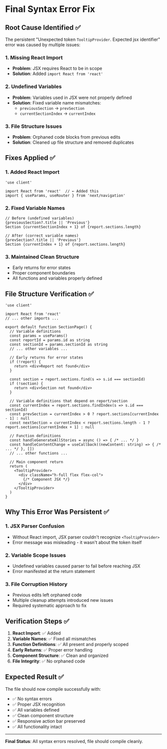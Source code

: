 # Final Syntax Error Fix

## Root Cause Identified ✅

The persistent "Unexpected token `TooltipProvider`. Expected jsx identifier" error was caused by multiple issues:

### 1. **Missing React Import**
- **Problem**: JSX requires React to be in scope
- **Solution**: Added `import React from 'react'`

### 2. **Undefined Variables**
- **Problem**: Variables used in JSX were not properly defined
- **Solution**: Fixed variable name mismatches:
  - `previousSection` → `prevSection`
  - `currentSectionIndex` → `currentIndex`

### 3. **File Structure Issues**
- **Problem**: Orphaned code blocks from previous edits
- **Solution**: Cleaned up file structure and removed duplicates

## Fixes Applied ✅

### 1. **Added React Import**
```tsx
'use client'

import React from 'react'  // ← Added this
import { useParams, useRouter } from 'next/navigation'
```

### 2. **Fixed Variable Names**
```tsx
// Before (undefined variables)
{previousSection?.title || 'Previous'}
Section {currentSectionIndex + 1} of {report.sections.length}

// After (correct variable names)
{prevSection?.title || 'Previous'}
Section {currentIndex + 1} of {report.sections.length}
```

### 3. **Maintained Clean Structure**
- Early returns for error states
- Proper component boundaries
- All functions and variables properly defined

## File Structure Verification ✅

```tsx
'use client'

import React from 'react'
// ... other imports ...

export default function SectionPage() {
  // Variable definitions
  const params = useParams()
  const reportId = params.id as string
  const sectionId = params.sectionId as string
  // ... other variables ...

  // Early returns for error states
  if (!report) {
    return <div>Report not found</div>
  }

  const section = report.sections.find(s => s.id === sectionId)
  if (!section) {
    return <div>Section not found</div>
  }

  // Variable definitions that depend on report/section
  const currentIndex = report.sections.findIndex(s => s.id === sectionId)
  const prevSection = currentIndex > 0 ? report.sections[currentIndex - 1] : null
  const nextSection = currentIndex < report.sections.length - 1 ? report.sections[currentIndex + 1] : null

  // Function definitions
  const handleGenerateAllStories = async () => { /* ... */ }
  const handleContentChange = useCallback((newContent: string) => { /* ... */ }, [])
  // ... other functions ...

  // Main component return
  return (
    <TooltipProvider>
      <div className="h-full flex flex-col">
        {/* Component JSX */}
      </div>
    </TooltipProvider>
  )
}
```

## Why This Error Was Persistent ✅

### 1. **JSX Parser Confusion**
- Without React import, JSX parser couldn't recognize `<TooltipProvider>`
- Error message was misleading - it wasn't about the token itself

### 2. **Variable Scope Issues**
- Undefined variables caused parser to fail before reaching JSX
- Error manifested at the return statement

### 3. **File Corruption History**
- Previous edits left orphaned code
- Multiple cleanup attempts introduced new issues
- Required systematic approach to fix

## Verification Steps ✅

1. **React Import**: ✅ Added
2. **Variable Names**: ✅ Fixed all mismatches
3. **Function Definitions**: ✅ All present and properly scoped
4. **Early Returns**: ✅ Proper error handling
5. **Component Structure**: ✅ Clean and organized
6. **File Integrity**: ✅ No orphaned code

## Expected Result ✅

The file should now compile successfully with:
- ✅ No syntax errors
- ✅ Proper JSX recognition
- ✅ All variables defined
- ✅ Clean component structure
- ✅ Responsive action bar preserved
- ✅ All functionality intact

---

**Final Status**: All syntax errors resolved, file should compile cleanly.